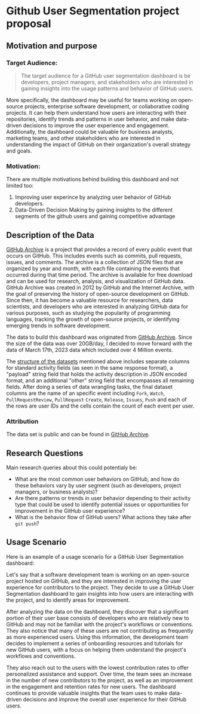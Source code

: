 
# Github User Segmentation project proposal

## Motivation and purpose
### Target Audience:
> The target audience for a GitHub user segmentation dashboard is be developers, project managers, and stakeholders who are interested in gaining insights into the usage patterns and behavior of GitHub users.

More specifically, the dashboard may be useful for teams working on open-source projects, enterprise software development, or collaborative coding projects. It can help them understand how users are interacting with their repositories, identify trends and patterns in user behavior, and make data-driven decisions to improve the user experience and engagement.
Additionally, the dashboard could be valuable for business analysts, marketing teams, and other stakeholders who are interested in understanding the impact of GitHub on their organization's overall strategy and goals.

### Motivation:
There are multiple motivations behind building this dashboard and not limited too:
1. Improving user experince by analyzing user behavior of GitHub developers.
2. Data-Driven Decision Making by gaining insights to the different segments of the github users and gaining competitive advantage

## Description of the Data
[GitHub Archive](https://www.gharchive.org/) is a project that provides a record of every public event that occurs on GitHub. This includes events such as commits, pull requests, issues, and comments. The archive is a collection of JSON files that are organized by year and month, with each file containing the events that occurred during that time period. The archive is available for free download and can be used for research, analysis, and visualization of GitHub data.
GitHub Archive was created in 2012 by GitHub and the Internet Archive, with the goal of preserving the history of open-source development on GitHub. Since then, it has become a valuable resource for researchers, data scientists, and developers who are interested in analyzing GitHub data for various purposes, such as studying the popularity of programming languages, tracking the growth of open-source projects, or identifying emerging trends in software development.

The data to build this dashboard was originated from [GitHub Archive](https://www.gharchive.org/). Since the size of the data was over 20GB/day, I decided to move forward with the data of March 17th, 2023 data which included over 4 Million events.

The [structure of the datasets](https://github.com/igrigorik/gharchive.org/blob/master/bigquery/schema.js) mentioned above includes separate columns for standard activity fields (as seen in the same response format), a "payload" string field that holds the activity description in JSON encoded format, and an additional "other" string field that encompasses all remaining fields.
After doing a series of data wrangling tasks, the final dataset columns  are the name of an specific event including `Fork`, `Watch`, `PullRequestReview`, `PullRequest` `Create`, `Release`, `Issues`, `Push` and each of the rows are user IDs and the cells contain the count of each event per user.

### Attribution
The data set is public and can be found in [GitHub Archive](https://www.gharchive.org/).


## Research Questions
Main research queries about this could potentialy be:
- What are the most common user behaviors on GitHub, and how do these behaviors vary by user segment (such as developers, project managers, or business analysts)?
- Are there patterns or trends in user behavior depending to their activity type that could be used to identify potential issues or opportunities for improvement in the GitHub user experience?
- What is the behavior flow of GitHub users? What actions they take after `git push`?

## Usage Scenario
Here is an example of a usage scenario for a GitHub User Segmentation dashboard:

Let's say that a software development team is working on an open-source project hosted on GitHub, and they are interested in improving the user experience for contributors to the project. They decide to use a GitHub User Segmentation dashboard to gain insights into how users are interacting with the project, and to identify areas for improvement.

After analyzing the data on the dashboard, they discover that a significant portion of their user base consists of developers who are relatively new to GitHub and may not be familiar with the project's workflows or conventions. They also notice that many of these users are not contributing as frequently as more experienced users.
Using this information, the development team decides to implement a series of onboarding resources and tutorials for new GitHub users, with a focus on helping them understand the project's workflows and conventions. 

They also reach out to the users with the lowest contribution rates to offer personalized assistance and support.
Over time, the team sees an increase in the number of new contributors to the project, as well as an improvement in the engagement and retention rates for new users. The dashboard continues to provide valuable insights that the team uses to make data-driven decisions and improve the overall user experience for their GitHub users.